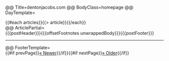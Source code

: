 @@ Title=dentonjacobs.com
@@ BodyClass=homepage
@@ DayTemplate=<div class="day"><div class="articles">{{#each articles}}{{> article}}{{/each}}</div></div>
@@ ArticlePartial=<div class="article">{{{postHeader}}}{{{offsetFootnotes unwrappedBody}}}{{{postFooter}}}<hr /></div>
@@ FooterTemplate=<div class="paginationFooter">{{#if prevPage}}<a href="/?p={{prevPage}}" class="previousPage">&laquo; Newer</a>{{/if}}{{#if nextPage}}<a href="/?p={{nextPage}}" class="nextPage">&raquo; Older</a>{{/if}}</div>
